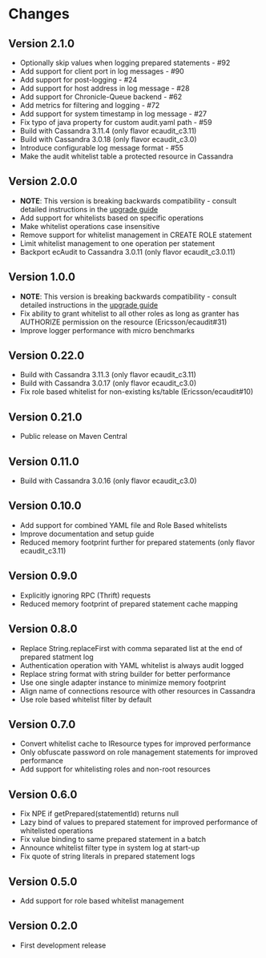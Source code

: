 # Changes

## Version 2.1.0
* Optionally skip values when logging prepared statements - #92
* Add support for client port in log messages - #90
* Add support for post-logging - #24
* Add support for host address in log message - #28
* Add support for Chronicle-Queue backend - #62
* Add metrics for filtering and logging - #72
* Add support for system timestamp in log message - #27
* Fix typo of java property for custom audit.yaml path - #59
* Build with Cassandra 3.11.4 (only flavor ecaudit_c3.11)
* Build with Cassandra 3.0.18 (only flavor ecaudit_c3.0)
* Introduce configurable log message format - #55
* Make the audit whitelist table a protected resource in Cassandra

## Version 2.0.0
* __NOTE__: This version is breaking backwards compatibility - consult detailed instructions in the [upgrade guide](UPGRADING.md)
* Add support for whitelists based on specific operations
* Make whitelist operations case insensitive
* Remove support for whitelist management in CREATE ROLE statement
* Limit whitelist management to one operation per statement
* Backport ecAudit to Cassandra 3.0.11 (only flavor ecaudit_c3.0.11)

## Version 1.0.0
* __NOTE__: This version is breaking backwards compatibility - consult detailed instructions in the [upgrade guide](UPGRADING.md)
* Fix ability to grant whitelist to all other roles as long as granter has AUTHORIZE permission on the resource (Ericsson/ecaudit#31)
* Improve logger performance with micro benchmarks

## Version 0.22.0
* Build with Cassandra 3.11.3 (only flavor ecaudit_c3.11)
* Build with Cassandra 3.0.17 (only flavor ecaudit_c3.0)
* Fix role based whitelist for non-existing ks/table (Ericsson/ecaudit#10)

## Version 0.21.0
* Public release on Maven Central

## Version 0.11.0
* Build with Cassandra 3.0.16 (only flavor ecaudit_c3.0)

## Version 0.10.0
* Add support for combined YAML file and Role Based whitelists
* Improve documentation and setup guide
* Reduced memory footprint further for prepared statements (only flavor ecaudit_c3.11)

## Version 0.9.0
* Explicitly ignoring RPC (Thrift) requests
* Reduced memory footprint of prepared statement cache mapping

## Version 0.8.0
* Replace String.replaceFirst with comma separated list at the end of prepared statment log
* Authentication operation with YAML whitelist is always audit logged
* Replace string format with string builder for better performance
* Use one single adapter instance to minimize memory footprint
* Align name of connections resource with other resources in Cassandra
* Use role based whitelist filter by default

## Version 0.7.0
* Convert whitelist cache to IResource types for improved performance
* Only obfuscate password on role management statements for improved performance
* Add support for whitelisting roles and non-root resources

## Version 0.6.0
* Fix NPE if getPrepared(statementId) returns null
* Lazy bind of values to prepared statement for improved performance of whitelisted operations
* Fix value binding to same prepared statement in a batch
* Announce whitelist filter type in system log at start-up
* Fix quote of string literals in prepared statement logs

## Version 0.5.0
* Add support for role based whitelist management

## Version 0.2.0
* First development release

